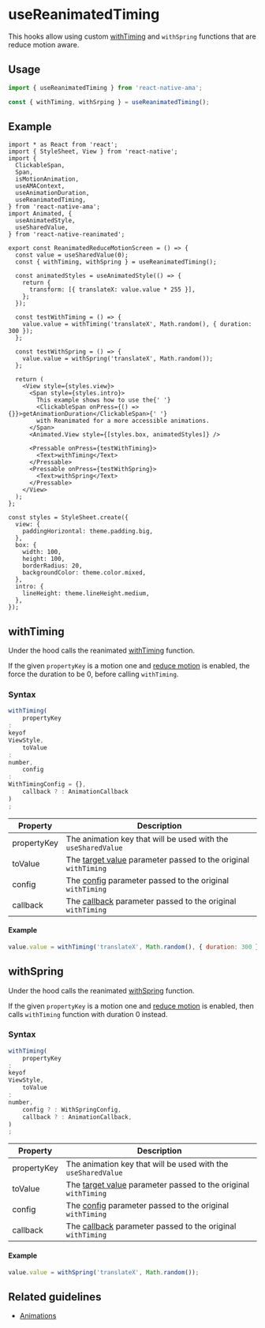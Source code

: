 # useReanimatedTiming

This hooks allow using custom [withTiming](#withtiming) and `withSpring` functions that are reduce motion aware.

## Usage

```js
import { useReanimatedTiming } from 'react-native-ama';

const { withTiming, withSrping } = useReanimatedTiming();
```

## Example

```tsx
import * as React from 'react';
import { StyleSheet, View } from 'react-native';
import {
  ClickableSpan,
  Span,
  isMotionAnimation,
  useAMAContext,
  useAnimationDuration,
  useReanimatedTiming,
} from 'react-native-ama';
import Animated, {
  useAnimatedStyle,
  useSharedValue,
} from 'react-native-reanimated';

export const ReanimatedReduceMotionScreen = () => {
  const value = useSharedValue(0);
  const { withTiming, withSpring } = useReanimatedTiming();

  const animatedStyles = useAnimatedStyle(() => {
    return {
      transform: [{ translateX: value.value * 255 }],
    };
  });

  const testWithTiming = () => {
    value.value = withTiming('translateX', Math.random(), { duration: 300 });
  };

  const testWithSpring = () => {
    value.value = withSpring('translateX', Math.random());
  };

  return (
    <View style={styles.view}>
      <Span style={styles.intro}>
        This example shows how to use the{' '}
        <ClickableSpan onPress={() => {}}>getAnimationDuration</ClickableSpan>{' '}
        with Reanimated for a more accessible animations.
      </Span>
      <Animated.View style={[styles.box, animatedStyles]} />

      <Pressable onPress={testWithTiming}>
        <Text>withTiming</Text>
      </Pressable>
      <Pressable onPress={testWithSpring}>
        <Text>withSpring</Text>
      </Pressable>
    </View>
  );
};

const styles = StyleSheet.create({
  view: {
    paddingHorizontal: theme.padding.big,
  },
  box: {
    width: 100,
    height: 100,
    borderRadius: 20,
    backgroundColor: theme.color.mixed,
  },
  intro: {
    lineHeight: theme.lineHeight.medium,
  },
});
```

## withTiming

Under the hood calls the
reanimated [withTiming](https://docs.swmansion.com/react-native-reanimated/docs/animations/withTiming) function.

If the given `propertyKey` is a motion one and [reduce motion](/core/hooks/useAMAContext#isreducemotionenabled) is enabled, the
force the duration to be 0, before calling `withTiming`.

### Syntax

```js
withTiming(
    propertyKey
:
keyof
ViewStyle,
    toValue
:
number,
    config
:
WithTimingConfig = {},
    callback ? : AnimationCallback
)
;
```

| Property    | Description                                                                                                                                                    |
| ----------- | -------------------------------------------------------------------------------------------------------------------------------------------------------------- |
| propertyKey | The animation key that will be used with the `useSharedValue`                                                                                                  |
| toValue     | The [target value](https://docs.swmansion.com/react-native-reanimated/docs/animations/withTiming#tovalue-number) parameter passed to the original `withTiming` |
| config      | The [config](https://docs.swmansion.com/react-native-reanimated/docs/animations/withTiming#config-) parameter passed to the original `withTiming`              |
| callback    | The [callback](https://docs.swmansion.com/react-native-reanimated/docs/animations/withTiming#callback-) parameter passed to the original `withTiming`          |

#### Example

```js
value.value = withTiming('translateX', Math.random(), { duration: 300 });
```

## withSpring

Under the hood calls the
reanimated [withSpring](https://docs.swmansion.com/react-native-reanimated/docs/animations/withSpring) function.

If the given `propertyKey` is a motion one and [reduce motion](/core/hooks/useAMAContext#isreducemotionenabled) is enabled,
then calls `withTiming` function with duration 0 instead.

### Syntax

```js
withTiming(
    propertyKey
:
keyof
ViewStyle,
    toValue
:
number,
    config ? : WithSpringConfig,
    callback ? : AnimationCallback,
)
;
```

| Property    | Description                                                                                                                                                    |
| ----------- | -------------------------------------------------------------------------------------------------------------------------------------------------------------- |
| propertyKey | The animation key that will be used with the `useSharedValue`                                                                                                  |
| toValue     | The [target value](https://docs.swmansion.com/react-native-reanimated/docs/animations/withTiming#tovalue-number) parameter passed to the original `withTiming` |
| config      | The [config](https://docs.swmansion.com/react-native-reanimated/docs/animations/withTiming#config-) parameter passed to the original `withTiming`              |
| callback    | The [callback](https://docs.swmansion.com/react-native-reanimated/docs/animations/withTiming#callback-) parameter passed to the original `withTiming`          |

#### Example

```js
value.value = withSpring('translateX', Math.random());
```

## Related guidelines

- [Animations](/guidelines/animations)
